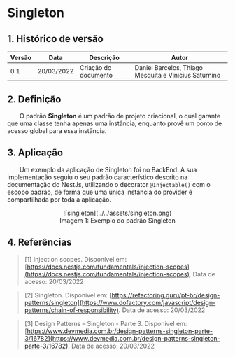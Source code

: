 # Singleton

## 1. Histórico de versão

<center>

| Versão | Data       | Descrição            | Autor        |
| ------ | ---------- | -------------------- | ------------ |
| 0.1    | 20/03/2022 | Criação do documento | Daniel Barcelos, Thiago Mesquita e Vinicius Saturnino|

</center>

## 2. Definição

&emsp;&emsp;O padrão **Singleton** é um padrão de projeto criacional, o qual garante que uma classe tenha apenas uma instância, enquanto provê um ponto de acesso global para essa instância.

## 3. Aplicação

&emsp;&emsp;Um exemplo da aplicação de Singleton foi no BackEnd. A sua implementação seguiu o seu padrão característico descrito na documentação do NestJs, utilizando o decorator `@Injectable()` com o escopo padrão, de forma que uma única instância do provider é compartilhada por toda a aplicação.

<center>
![singleton](../../assets/singleton.png)
<figcaption>Imagem 1: Exemplo do padrão Singleton</figcaption>
</center>


## 4. Referências

> [1] Injection scopes. Disponível em:
> [https://docs.nestjs.com/fundamentals/injection-scopes](https://docs.nestjs.com/fundamentals/injection-scopes). Data de acesso: 20/03/2022

> [2] Singleton. Disponível em:
> [https://refactoring.guru/pt-br/design-patterns/singleton](https://www.dofactory.com/javascript/design-patterns/chain-of-responsibility). Data de acesso: 20/03/2022

> [3] Design Patterns – Singleton - Parte 3. Disponível em:
> [https://www.devmedia.com.br/design-patterns-singleton-parte-3/16782](https://www.devmedia.com.br/design-patterns-singleton-parte-3/16782). Data de acesso: 20/03/2022
